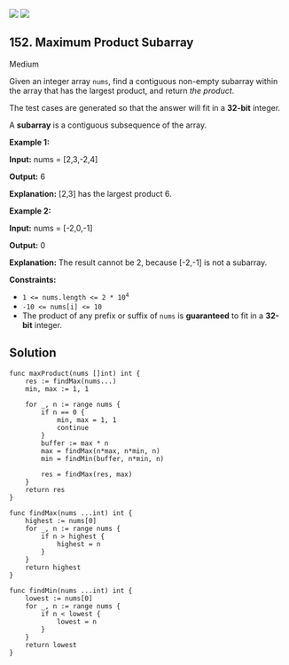 [![](https://img.shields.io/github/stars/LeetCode-in-Go/LeetCode-in-Go?label=Stars&style=flat-square)](https://github.com/LeetCode-in-Go/LeetCode-in-Go)
[![](https://img.shields.io/github/forks/LeetCode-in-Go/LeetCode-in-Go?label=Fork%20me%20on%20GitHub%20&style=flat-square)](https://github.com/LeetCode-in-Go/LeetCode-in-Go/fork)

## 152\. Maximum Product Subarray

Medium

Given an integer array `nums`, find a contiguous non-empty subarray within the array that has the largest product, and return _the product_.

The test cases are generated so that the answer will fit in a **32-bit** integer.

A **subarray** is a contiguous subsequence of the array.

**Example 1:**

**Input:** nums = [2,3,-2,4]

**Output:** 6

**Explanation:** [2,3] has the largest product 6.

**Example 2:**

**Input:** nums = [-2,0,-1]

**Output:** 0

**Explanation:** The result cannot be 2, because [-2,-1] is not a subarray.

**Constraints:**

*   <code>1 <= nums.length <= 2 * 10<sup>4</sup></code>
*   `-10 <= nums[i] <= 10`
*   The product of any prefix or suffix of `nums` is **guaranteed** to fit in a **32-bit** integer.

## Solution

```golang
func maxProduct(nums []int) int {
	res := findMax(nums...)
	min, max := 1, 1

	for _, n := range nums {
		if n == 0 {
			min, max = 1, 1
			continue
		}
		buffer := max * n
		max = findMax(n*max, n*min, n)
		min = findMin(buffer, n*min, n)

		res = findMax(res, max)
	}
	return res
}

func findMax(nums ...int) int {
	highest := nums[0]
	for _, n := range nums {
		if n > highest {
			highest = n
		}
	}
	return highest
}

func findMin(nums ...int) int {
	lowest := nums[0]
	for _, n := range nums {
		if n < lowest {
			lowest = n
		}
	}
	return lowest
}
```